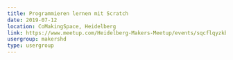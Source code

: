 ```yaml
---
title: Programmieren lernen mit Scratch
date: 2019-07-12
location: CoMakingSpace, Heidelberg
link: https://www.meetup.com/Heidelberg-Makers-Meetup/events/sqcflqyzkbqb/
usergroup: makershd
type: usergroup
---
```

